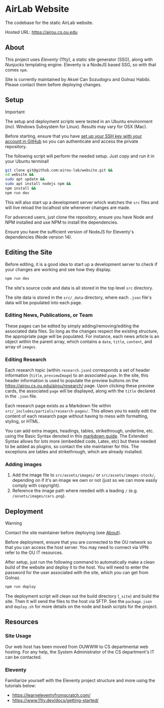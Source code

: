 # AirLab Website

The codebase for the static AirLab website.

Hosted URL: https://airou.cs.ou.edu

## About

This project uses *Eleventy* (11ty), a static site generator (SSG), along with *Nunjucks* templating engine. Eleventy is a NodeJS based SSG, so with that comes `npm`.

Site is currently maintained by Aksel Can Sozudogru and Golnaz Habibi. Please contact them before deploying changes.

## Setup

> [!IMPORTANT]
> The setup and deployment scripts were tested in an Ubuntu environment (incl. Windows Subsystem for Linux). Results may vary for OSX (Mac).

Before starting, ensure that you have [set up your SSH key with your account in GitHub](https://docs.github.com/en/authentication/connecting-to-github-with-ssh) so you can authenticate and access the private repository.

The following script will perform the needed setup. Just copy and run it in your Ubuntu terminal!

```bash
git clone git@github.com:airou-lab/website.git &&
cd website &&
sudo apt update &&
sudo apt install nodejs npm &&
npm install &&
npm run dev
```

This will also start up a development server which watches the `src` files and will live reload the localhost site whenever changes are made.

For advanced users, just clone the repository, ensure you have Node and NPM installed and use NPM to install the dependencies.

Ensure you have the sufficient version of NodeJS for Eleventy's dependencies (Node version 14).

## Editing the Site

Before editing, it is a good idea to start up a development server to check if your changes are working and see how they display.

```bash
npm run dev
```

The site's source code and data is all stored in the top level `src` directory.

The site data is stored in the `src/_data` directory, where each `.json` file's data will be populated into each page.

### Editing News, Publications, or Team
These pages can be edited by simply adding/removing/editing the associated data files. So long as the changes respect the existing structure, the appropriate page will be populated. For instance, each news article is an object within the parent array, which contains a `date`, `title`, `content`, and array of `images`.

### Editing Research
Each research topic (within `research.json`) corresponds a set of header information (`title`, `previewImage`) to an associated `page`. In the site, this header information is used to populate the preview buttons on the https://airou.cs.ou.edu/airou/research/ page. Upon clicking these preview cards, the associated `page` will be displayed, along with the `title` declared in the `.json` file.

Each research page exists as a Markdown file within `src/_includes/partials/research-pages/`. This allows you to easily edit the content of each research page without having to mess with formatting, styling, or HTML. 

You can add extra images, headings, tables, strikethrough, underline, etc. using the Basic Syntax denoted in this [markdown guide](https://www.markdownguide.org/cheat-sheet/). The Extended Syntax allows for lots more (embedded code, Latex, etc) but these needed to be added as plugins, so contact the site maintainer for this. The exceptions are tables and strikethrough, which are already installed.

### Adding images
1. Add the image file to `src/assets/images/` or `src/assets/images-stock/`, depending on if it's an image we own or not (just so we can more easily comply with copyright).
2. Reference the image path where needed with a leading `/` (e.g. `/assets/images/cars.png`).

## Deployment

> [!WARNING]
> Contact the site maintainer before deploying (see [About](#about)).

Before deployment, ensure that you are connected to the OU network so that you can access the host server. You may need to connect via VPN: refer to the OU IT resources.

After setup, just run the following command to automatically make a clean build of the website and deploy it to the host. You will need to enter the password for the user associated with the site, which you can get from Golnaz.

```bash
npm run deploy
```

The deployment script will clean out the build directory (`_site`) and build the site. Then it will send the files to the host via SFTP. See the `package.json` and `deploy.sh` for more details on the node and bash scripts for the project.

## Resources

### Site Usage
Our web host has been moved from OUWWW to CS departmental web hosting. For any help, the System Administrator of the CS department's IT can be contacted.

### Eleventy
Familiarize yourself with the Eleventy project structure and more using the tutorials below:
- https://learneleventyfromscratch.com/
- https://www.11ty.dev/docs/getting-started/
